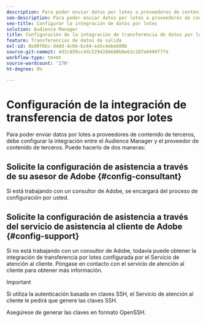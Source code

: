 ```yaml
---
description: Para poder enviar datos por lotes a proveedores de contenido de terceros, debe configurar la integración entre el Audience Manager y el proveedor de contenido de terceros.
seo-description: Para poder enviar datos por lotes a proveedores de contenido de terceros, debe configurar la integración entre el Audience Manager y el proveedor de contenido de terceros.
seo-title: Configurar la integración de datos por lotes
solution: Audience Manager
title: Configuración de la integración de transferencia de datos por lotes
feature: Transferencias de datos de salida
exl-id: 0ed0f6bc-d4dd-4c6b-bc44-ea5c4ebe600b
source-git-commit: 4d3c859cc4dc5294286680b0e63c287e0409f7fd
workflow-type: tm+mt
source-wordcount: '179'
ht-degree: 0%

---
```


# Configuración de la integración de transferencia de datos por lotes

Para poder enviar datos por lotes a proveedores de contenido de terceros, debe configurar la integración entre el Audience Manager y el proveedor de contenido de terceros. Puede hacerlo de dos maneras:

## Solicite la configuración de asistencia a través de su asesor de Adobe {#config-consultant}

Si está trabajando con un consultor de Adobe, se encargará del proceso de configuración por usted.

## Solicite la configuración de asistencia a través del servicio de asistencia al cliente de Adobe {#config-support}

Si no está trabajando con un consultor de Adobe, todavía puede obtener la integración de transferencia por lotes configurada por el Servicio de atención al cliente. Póngase en contacto con el servicio de atención al cliente para obtener más información.

>[!IMPORTANT]
>
>Si utiliza la autenticación basada en claves SSH, el Servicio de atención al cliente le pedirá que genere las claves SSH.
>
> Asegúrese de generar las claves en formato OpenSSH.

